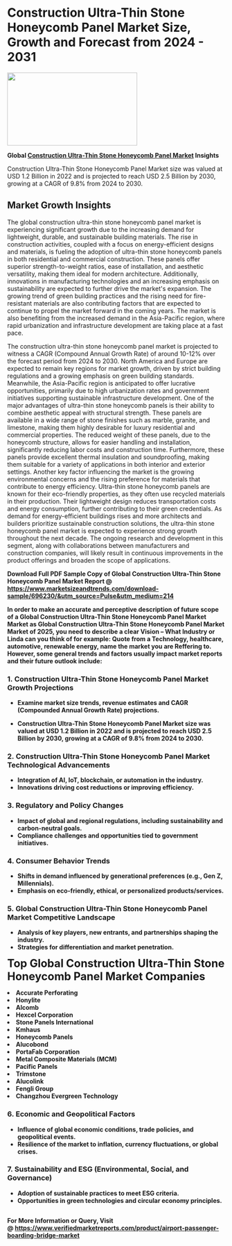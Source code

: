 <H1>Construction Ultra-Thin Stone Honeycomb Panel Market Size, Growth and Forecast from 2024 - 2031</H1><img class="aligncenter size-medium wp-image-584254" src="https://thirdeyenews.in/wp-content/uploads/2024/09/Global-Market-Research-300x168.jpeg" alt="" width="300" height="168" /><p><strong>Global&nbsp;<a href="https://www.marketsizeandtrends.com/download-sample/696230/&amp;utm_source=Pulse&amp;utm_medium=214">Construction Ultra-Thin Stone Honeycomb Panel Market</a> Insights</strong></p><p>Construction Ultra-Thin Stone Honeycomb Panel Market size was valued at USD 1.2 Billion in 2022 and is projected to reach USD 2.5 Billion by 2030, growing at a CAGR of 9.8% from 2024 to 2030.</p><p><h2>Market Growth Insights</h2> <p>The global construction ultra-thin stone honeycomb panel market is experiencing significant growth due to the increasing demand for lightweight, durable, and sustainable building materials. The rise in construction activities, coupled with a focus on energy-efficient designs and materials, is fueling the adoption of ultra-thin stone honeycomb panels in both residential and commercial construction. These panels offer superior strength-to-weight ratios, ease of installation, and aesthetic versatility, making them ideal for modern architecture. Additionally, innovations in manufacturing technologies and an increasing emphasis on sustainability are expected to further drive the market's expansion. The growing trend of green building practices and the rising need for fire-resistant materials are also contributing factors that are expected to continue to propel the market forward in the coming years. The market is also benefiting from the increased demand in the Asia-Pacific region, where rapid urbanization and infrastructure development are taking place at a fast pace.</p> <p><strong></strong></p> <p>The construction ultra-thin stone honeycomb panel market is projected to witness a CAGR (Compound Annual Growth Rate) of around 10-12% over the forecast period from 2024 to 2030. North America and Europe are expected to remain key regions for market growth, driven by strict building regulations and a growing emphasis on green building standards. Meanwhile, the Asia-Pacific region is anticipated to offer lucrative opportunities, primarily due to high urbanization rates and government initiatives supporting sustainable infrastructure development. One of the major advantages of ultra-thin stone honeycomb panels is their ability to combine aesthetic appeal with structural strength. These panels are available in a wide range of stone finishes such as marble, granite, and limestone, making them highly desirable for luxury residential and commercial properties. The reduced weight of these panels, due to the honeycomb structure, allows for easier handling and installation, significantly reducing labor costs and construction time. Furthermore, these panels provide excellent thermal insulation and soundproofing, making them suitable for a variety of applications in both interior and exterior settings. Another key factor influencing the market is the growing environmental concerns and the rising preference for materials that contribute to energy efficiency. Ultra-thin stone honeycomb panels are known for their eco-friendly properties, as they often use recycled materials in their production. Their lightweight design reduces transportation costs and energy consumption, further contributing to their green credentials. As demand for energy-efficient buildings rises and more architects and builders prioritize sustainable construction solutions, the ultra-thin stone honeycomb panel market is expected to experience strong growth throughout the next decade. The ongoing research and development in this segment, along with collaborations between manufacturers and construction companies, will likely result in continuous improvements in the product offerings and broaden the scope of applications. <p><strong></p><p><span class=""><strong>Download Full PDF Sample Copy of Global Construction Ultra-Thin Stone Honeycomb Panel Market Report</strong> @ <a href="https://www.marketsizeandtrends.com/download-sample/696230/&amp;utm_source=Pulse&amp;utm_medium=214" target="_blank">https://www.marketsizeandtrends.com/download-sample/696230/&amp;utm_source=Pulse&amp;utm_medium=214</a></span></p><p>In order to make an accurate and perceptive description of future scope of a Global&nbsp;Construction Ultra-Thin Stone Honeycomb Panel Market Market as Global&nbsp;Construction Ultra-Thin Stone Honeycomb Panel Market Market of 2025, you need to describe a clear Vision &ndash; What Industry or Linda can you think of for example: Quote from a Technology, healthcare, automotive, renewable energy, name the market you are Reffering to. However, some general trends and factors usually impact market reports and their future outlook include:</p><h3>1.&nbsp;<strong>Construction Ultra-Thin Stone Honeycomb Panel Market Growth Projections</strong></h3><ul><li>Examine market size trends, revenue estimates and CAGR (Compounded Annual Growth Rate) projections.</li><li><p>Construction Ultra-Thin Stone Honeycomb Panel Market size was valued at USD 1.2 Billion in 2022 and is projected to reach USD 2.5 Billion by 2030, growing at a CAGR of 9.8% from 2024 to 2030.</p></li></ul><h3>2.&nbsp;<strong>Construction Ultra-Thin Stone Honeycomb Panel Market Technological Advancements</strong></h3><ul><li>Integration of AI, IoT, blockchain, or automation in the industry.</li><li>Innovations driving cost reductions or improving efficiency.</li></ul><h3>3.&nbsp;<strong>Regulatory and Policy Changes</strong></h3><ul><li>Impact of global and regional regulations, including sustainability and carbon-neutral goals.</li><li>Compliance challenges and opportunities tied to government initiatives.</li></ul><h3>4.&nbsp;<strong>Consumer Behavior Trends</strong></h3><ul><li>Shifts in demand influenced by generational preferences (e.g., Gen Z, Millennials).</li><li>Emphasis on eco-friendly, ethical, or personalized products/services.</li></ul><h3>5.&nbsp;<strong>Global Construction Ultra-Thin Stone Honeycomb Panel Market Competitive Landscape</strong></h3><ul><li>Analysis of key players, new entrants, and partnerships shaping the industry.</li><li>Strategies for differentiation and market penetration.</li></ul><p data-pm-slice="1 1 []"><span style="color: inherit; font-family: inherit; font-size: 25px;">Top Global Construction Ultra-Thin Stone Honeycomb Panel Market Companies</span></p><div class="" data-test-id=""><p><li>Accurate Perforating</li><li> Honylite</li><li> Alcomb</li><li> Hexcel Corporation</li><li> Stone Panels International</li><li> Kmhaus</li><li> Honeycomb Panels</li><li> Alucobond</li><li> PortaFab Corporation</li><li> Metal Composite Materials (MCM)</li><li> Pacific Panels</li><li> Trimstone</li><li> Alucolink</li><li> Fengli Group</li><li> Changzhou Evergreen Technology</li></p></div><h3>6.&nbsp;<strong>Economic and Geopolitical Factors</strong></h3><ul><li>Influence of global economic conditions, trade policies, and geopolitical events.</li><li>Resilience of the market to inflation, currency fluctuations, or global crises.</li></ul><h3>7.&nbsp;<strong>Sustainability and ESG (Environmental, Social, and Governance)</strong></h3><ul><li>Adoption of sustainable practices to meet ESG criteria.</li><li>Opportunities in green technologies and circular economy principles.</li></ul><h2><strong style="font-size: 14px;">For More Information or Query, Visit @&nbsp;</strong><a style="background-color: #ffffff; font-size: 14px;" href="https://www.marketsizeandtrends.com/report/construction-ultra-thin-stone-honeycomb-panel-market/" target="_blank">https://www.verifiedmarketreports.com/product/airport-passenger-boarding-bridge-market</a></h2>
